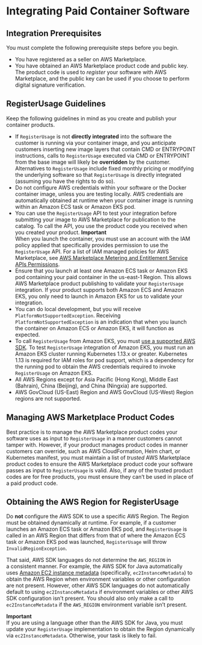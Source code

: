 # Integrating Paid Container Software<a name="integrating-your-paid-container-software"></a>

## Integration Prerequisites<a name="integration-prerequisites"></a>

 You must complete the following prerequisite steps before you begin\. 
+  You have registered as a seller on AWS Marketplace\. 
+  You have obtained an AWS Marketplace product code and public key\. The product code is used to *register* your software with AWS Marketplace, and the public key can be used if you choose to perform digital signature verification\. 

## RegisterUsage Guidelines<a name="registerusage-guidelines"></a>

 Keep the following guidelines in mind as you create and publish your container products\. 
+  If `RegisterUsage` is not **directly integrated** into the software the customer is running via your container image, and you anticipate customers inserting new image layers that contain CMD or ENTRYPOINT instructions, calls to `RegisterUsage` executed via CMD or ENTRYPOINT from the base image will likely be **overridden** by the customer\. Alternatives to `RegisterUsage` include fixed monthly pricing or modifying the underlying software so that `RegisterUsage` is directly integrated \(assuming you have the rights to do so\)\. 
+  Do not configure AWS credentials within your software or the Docker container image, unless you are testing locally\. AWS credentials are automatically obtained at runtime when your container image is running within an Amazon ECS task or Amazon EKS pod\. 
+  You can use the `RegisterUsage` API to test your integration before submitting your image to AWS Marketplace for publication to the catalog\. To call the API, you use the product code you received when you created your product\.
**Important**  
 When you launch the container, you must use an account with the IAM policy applied that specifically provides permission to use the `RegisterUsage` API\. For a list of IAM managed policies for AWS Marketplace, see [AWS Marketplace Metering and Entitlement Service APIs Permissions](iam-user-policy-for-aws-marketplace-actions.md)\. 
+  Ensure that you launch at least one Amazon ECS task or Amazon EKS pod containing your paid container in the us\-east\-1 Region\. This allows AWS Marketplace product publishing to validate your `RegisterUsage` integration\. If your product supports both Amazon ECS and Amazon EKS, you only need to launch in Amazon EKS for us to validate your integration\. 
+  You can do local development, but you will receive `PlatformNotSupportedException`\. Receiving `PlatformNotSupportedException` is an indication that when you launch the container on Amazon ECS or Amazon EKS, it will function as expected\. 
+  To call `RegisterUsage` from Amazon EKS, you must [use a supported AWS SDK](https://docs.aws.amazon.com/eks/latest/userguide/iam-roles-for-service-accounts-minimum-sdk.html)\. To test `RegisterUsage` integration of Amazon EKS, you must run an Amazon EKS cluster running Kubernetes 1\.13\.x or greater\. Kubernetes 1\.13 is required for IAM roles for pod support, which is a dependency for the running pod to obtain the AWS credentials required to invoke `RegisterUsage` on Amazon EKS\. 
+  All AWS Regions except for Asia Pacific \(Hong Kong\), Middle East \(Bahrain\), China \(Beijing\), and China \(Ningxia\) are supported\. 
+  AWS GovCloud \(US\-East\) Region and AWS GovCloud \(US\-West\) Region regions are not supported\.

## Managing AWS Marketplace Product Codes<a name="aws-marketplace-product-code-management"></a>

 Best practice is to manage the AWS Marketplace product codes your software uses as input to `RegisterUsage` in a manner customers cannot tamper with\. However, if your product manages product codes in manner customers can override, such as AWS CloudFormation, Helm chart, or Kubernetes manifest, you must maintain a list of *trusted* AWS Marketplace product codes to ensure the AWS Marketplace product code your software passes as input to `RegisterUsage` is valid\. Also, if any of the trusted product codes are for free products, you must ensure they can’t be used in place of a paid product code\. 

## Obtaining the AWS Region for RegisterUsage<a name="registerusage-aws-region-configuration"></a>

 Do **not** configure the AWS SDK to use a specific AWS Region\. The Region must be obtained dynamically at runtime\. For example, if a customer launches an Amazon ECS task or Amazon EKS pod, and `RegisterUsage` is called in an AWS Region that differs from that of where the Amazon ECS task or Amazon EKS pod was launched, `RegisterUsage` will throw `InvalidRegionException`\.

That said, AWS SDK languages do not determine the `AWS_REGION` in a consistent manner\. For example, the AWS SDK for Java automatically uses [Amazon EC2 instance metadata](https://docs.aws.amazon.com/AWSEC2/latest/UserGuide/ec2-instance-metadata.html) \(specifically, `ec2InstanceMetadata`\) to obtain the AWS Region when environment variables or other configuration are not present\. However, other AWS SDK languages do not automatically default to using `ec2InstanceMetadata` if environment variables or other AWS SDK configuration isn't present\. You should also only make a call to `ec2InstanceMetadata` if the `AWS_REGION` environment variable isn’t present\.

**Important**  
If you are using a language other than the AWS SDK for Java, you must update your `RegisterUsage` implementation to obtain the Region dynamically via `ec2InstanceMetadata`\. Otherwise, your task is likely to fail\.